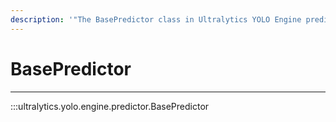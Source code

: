 ```yaml
---
description: '"The BasePredictor class in Ultralytics YOLO Engine predicts object detection in images and videos. Learn to implement YOLO with ease."'
---
```


# BasePredictor
---
:::ultralytics.yolo.engine.predictor.BasePredictor
<br><br>
